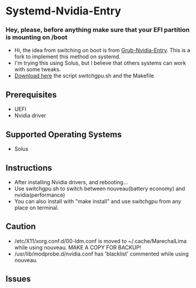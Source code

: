 # Systemd-Nvidia-Entry
### Hey, please, before anything make sure that your EFI partition is mounting on /boot
* Hi, the idea from switching on boot is from [Grub-Nvidia-Entry](https://github.com/Superdanby/Grub-Nvidia-Entry). This is a fork to implement this method on systemd.
* I'm trying this using Solus, but I believe that others systems can work with some tweaks.
* [Download here](https://www.dropbox.com/s/ijrozhageftvy1p/OptimusScript.zip?dl=0) the script switchgpu.sh and the Makefile

## Prerequisites
*   UEFI
*   Nvidia driver

## Supported Operating Systems
*   Solus

## Instructions
*   After installing Nvidia drivers, and rebooting...
*	Use switchgpu.sh to switch between nouveau(battery economy) and nvidia(performance)
*	You can also install with "make install" and use switchgpu from any place on terminal.

## Caution
* /etc/X11/xorg.conf.d/00-ldm.conf is moved to ~/.cache/MarechalLima while using nouveau. MAKE A COPY FOR BACKUP!
* /usr/lib/modprobe.d/nvidia.conf has 'blacklist' commented while using nouveau.

## Issues
